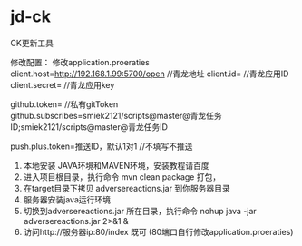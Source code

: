 # jd-ck

CK更新工具


修改配置：
  修改application.proeraties
  client.host=http://192.168.1.99:5700/open    //青龙地址
  client.id=                                   //青龙应用ID
  client.secret=                               //青龙应用key

  github.token=             //私有gitToken
  github.subscribes=smiek2121/scripts@master@青龙任务ID;smiek2121/scripts@master@青龙任务ID

  push.plus.token=推送ID，默认1对1   //不填写不推送
  
1. 本地安装 JAVA环境和MAVEN环境，安装教程请百度
2. 进入项目根目录，执行命令  mvn clean package  打包，
3. 在target目录下拷贝 adversereactions.jar 到你服务器目录
4. 服务器安装java运行环境
5. 切换到adversereactions.jar 所在目录，执行命令  nohup java -jar adversereactions.jar 2>&1 & 
6. 访问http://服务器ip:80/index  既可 (80端口自行修改application.proeraties)
